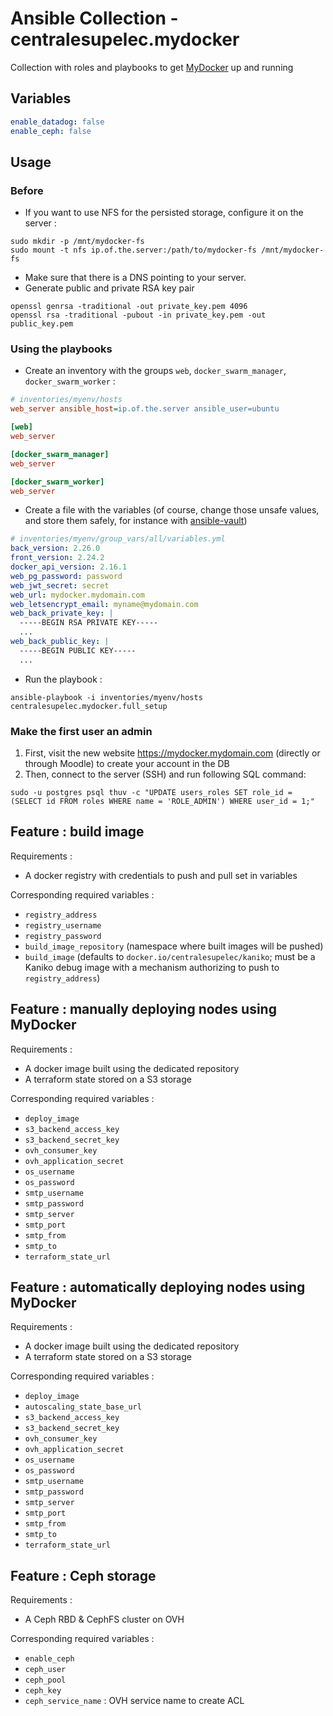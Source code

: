 # Ansible Collection - centralesupelec.mydocker

Collection with roles and playbooks to get [MyDocker](https://github.com/CentraleSupelec/mydocker) up and running

## Variables

```yaml
enable_datadog: false
enable_ceph: false
```

## Usage

### Before

- If you want to use NFS for the persisted storage, configure it on the server :
```shell
sudo mkdir -p /mnt/mydocker-fs
sudo mount -t nfs ip.of.the.server:/path/to/mydocker-fs /mnt/mydocker-fs
```

- Make sure that there is a DNS pointing to your server.
- Generate public and private RSA key pair
```shell
openssl genrsa -traditional -out private_key.pem 4096
openssl rsa -traditional -pubout -in private_key.pem -out public_key.pem
```

### Using the playbooks

- Create an inventory with the groups `web`, `docker_swarm_manager`, `docker_swarm_worker` :
```ini
# inventories/myenv/hosts
web_server ansible_host=ip.of.the.server ansible_user=ubuntu

[web]
web_server

[docker_swarm_manager]
web_server

[docker_swarm_worker]
web_server
```
- Create a file with the variables (of course, change those unsafe values, and store them safely, for instance with [ansible-vault](https://docs.ansible.com/ansible/latest/vault_guide/index.html))
```yaml
# inventories/myenv/group_vars/all/variables.yml
back_version: 2.26.0
front_version: 2.24.2
docker_api_version: 2.16.1
web_pg_password: password
web_jwt_secret: secret
web_url: mydocker.mydomain.com
web_letsencrypt_email: myname@mydomain.com
web_back_private_key: |
  -----BEGIN RSA PRIVATE KEY-----
  ...
web_back_public_key: |
  -----BEGIN PUBLIC KEY-----
  ...
```
- Run the playbook :
```shell
ansible-playbook -i inventories/myenv/hosts centralesupelec.mydocker.full_setup
```

[//]: # (Todo: create the repository for the template)

### Make the first user an admin

1. First, visit the new website https://mydocker.mydomain.com (directly or through Moodle) to create your account in the DB
2. Then, connect to the server (SSH) and run following SQL command:
```shell
sudo -u postgres psql thuv -c "UPDATE users_roles SET role_id = (SELECT id FROM roles WHERE name = 'ROLE_ADMIN') WHERE user_id = 1;"
```


## Feature : build image

Requirements :
* A docker registry with credentials to push and pull set in variables 

Corresponding required variables :
* `registry_address`
* `registry_username`
* `registry_password`
* `build_image_repository` (namespace where built images will be pushed)
* `build_image` (defaults to `docker.io/centralesupelec/kaniko`; must be a Kaniko debug image with a mechanism authorizing to push to `registry_address`)

## Feature : manually deploying nodes using MyDocker

[//]: # (Todo: create the repository for building the deploy image)
Requirements :
* A docker image built using the dedicated repository
* A terraform state stored on a S3 storage

Corresponding required variables :
* `deploy_image`
* `s3_backend_access_key`
* `s3_backend_secret_key`
* `ovh_consumer_key`
* `ovh_application_secret`
* `os_username`
* `os_password`
* `smtp_username`
* `smtp_password`
* `smtp_server`
* `smtp_port`
* `smtp_from`
* `smtp_to`
* `terraform_state_url`

## Feature : automatically deploying nodes using MyDocker

Requirements :

[//]: # (Todo: provide a more secure way to retrieve the state)
* A docker image built using the dedicated repository
* A terraform state stored on a S3 storage


Corresponding required variables :
* `deploy_image`
* `autoscaling_state_base_url`
* `s3_backend_access_key`
* `s3_backend_secret_key`
* `ovh_consumer_key`
* `ovh_application_secret`
* `os_username`
* `os_password`
* `smtp_username`
* `smtp_password`
* `smtp_server`
* `smtp_port`
* `smtp_from`
* `smtp_to`
* `terraform_state_url`

## Feature : Ceph storage

Requirements :
* A Ceph RBD & CephFS cluster on OVH

Corresponding required variables :
* `enable_ceph`
* `ceph_user`
* `ceph_pool`
* `ceph_key`
* `ceph_service_name` : OVH service name to create ACL


